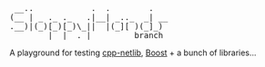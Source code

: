 <pre>
 __..            .  .        .   
(__ | _ ._ ._   .|__| _.._  _| __
.__)|(_)[_)[_)\_||  |(_][ )(_]_) 
        |  |  ._|         branch
</pre>

A playground for testing [cpp-netlib](http://cpp-netlib.github.com/ "cpp-netlib"), [Boost](http://www.boost.org "Boost") + a bunch of libraries...
